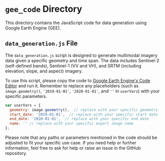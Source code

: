 # `gee_code` Directory

This directory contains the JavaScript code for data generation using Google Earth Engine (GEE).

## `data_generation.js` File

The `data_generation.js` script is designed to generate multimodal imagery data given a specific geometry and time span. The data includes Sentinel-2 (self-defined bands), Sentinel-1 (VV and VH), and SRTM (including elevation, slope, and aspect) imagery.

To use this script, please copy the code to [Google Earth Engine's Code Editor](https://code.earthengine.google.com/4aa50b096b90c62519418c488faea92c?noload=true) and run it. Remember to replace any placeholders (such as `image.geometry()`, `'2019-01-01'`, `'2020-01-01'`, and `''` in `userVars`) with your specific parameters. 

```javascript
var userVars = {
  geometry: image.geometry(),  // replace with your specific geometry
  start_date: '2019-01-01',  // replace with your specific start date
  end_date: '2020-01-01',  // replace with your specific end date
  name: '' // replace with your specific export image name
};
```

Please note that any paths or parameters mentioned in the code should be adjusted to fit your specific use case. If you need help or further information, feel free to ask for help or raise an issue in the GitHub repository.
